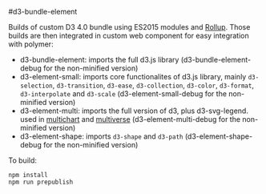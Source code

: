 #d3-bundle-element


Builds of custom D3 4.0 bundle using ES2015 modules and [Rollup](http://rollupjs.org). Those builds are then integrated in custom web component for easy integration with polymer: 
- d3-bundle-element: imports the full d3.js library (d3-bundle-element-debug for the non-minified version)
- d3-element-small: imports core functionalites of d3.js library, mainly `d3-selection`, `d3-transition`, `d3-ease`, `d3-collection`, `d3-color`, `d3-format`, `d3-interpolate` and `d3-scale`  (d3-element-small-debug for the non-minified version)
- d3-element-multi: imports the full version of d3, plus d3-svg-legend. used in [multichart](https://github.com/PolymerEl/multichart) and [multiverse](https://github.com/PolymerEl/multiverse) (d3-element-multi-debug for the non-minified version)
- d3-element-shape: imports `d3-shape` and `d3-path` (d3-element-shape-debug for the non-minified version)


To build:

```
npm install
npm run prepublish

```
